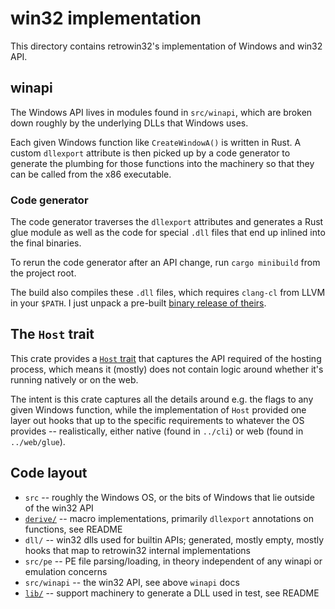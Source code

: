 # win32 implementation

This directory contains retrowin32's implementation of Windows and win32 API.

## winapi

The Windows API lives in modules found in `src/winapi`, which are broken down
roughly by the underlying DLLs that Windows uses.

Each given Windows function like `CreateWindowA()` is written in Rust. A custom
`dllexport` attribute is then picked up by a code generator to generate the
plumbing for those functions into the machinery so that they can be called from
the x86 executable.

### Code generator

The code generator traverses the `dllexport` attributes and generates a Rust
glue module as well as the code for special `.dll` files that end up inlined
into the final binaries.

To rerun the code generator after an API change, run `cargo minibuild` from the
project root.

The build also compiles these `.dll` files, which requires `clang-cl` from LLVM
in your `$PATH`. I just unpack a pre-built
[binary release of theirs](https://releases.llvm.org/download.html).

## The `Host` trait

This crate provides a [`Host` trait](src/host.rs) that captures the API required
of the hosting process, which means it (mostly) does not contain logic around
whether it's running natively or on the web.

The intent is this crate captures all the details around e.g. the flags to any
given Windows function, while the implementation of `Host` provided one layer
out hooks that up to the specific requirements to whatever the OS provides --
realistically, either native (found in `../cli`) or web (found in
`../web/glue`).

## Code layout

- `src` -- roughly the Windows OS, or the bits of Windows that lie outside of
  the win32 API
- [`derive/`](derive/) -- macro implementations, primarily `dllexport`
  annotations on functions, see README
- `dll/` -- win32 dlls used for builtin APIs; generated, mostly empty, mostly
  hooks that map to retrowin32 internal implementations
- `src/pe` -- PE file parsing/loading, in theory independent of any winapi or
  emulation concerns
- `src/winapi` -- the win32 API, see above `winapi` docs
- [`lib/`](lib/) -- support machinery to generate a DLL used in test, see README
